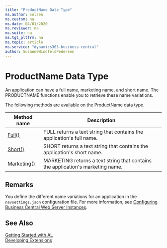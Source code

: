 ```yaml
---
title: "ProductName Data Type"
ms.author: solsen
ms.custom: na
ms.date: 04/01/2020
ms.reviewer: na
ms.suite: na
ms.tgt_pltfrm: na
ms.topic: article
ms.service: "dynamics365-business-central"
author: SusanneWindfeldPedersen
---
```

[//]: # (START>DO_NOT_EDIT)
[//]: # (IMPORTANT:Do not edit any of the content between here and the END>DO_NOT_EDIT.)
[//]: # (Any modifications should be made in the .xml files in the ModernDev repo.)
# ProductName Data Type
An application can have a full name, marketing name, and short name. The PRODUCTNAME functions enable you to retrieve these name variations.


The following methods are available on the ProductName data type.


|Method name|Description|
|-----------|-----------|
|[Full()](productname-full-method.md)|FULL returns a text string that contains the application's full name.|
|[Short()](productname-short-method.md)|SHORT returns a text string that contains the application's short name.|
|[Marketing()](productname-marketing-method.md)|MARKETING returns a text string that contains the application's marketing name.|


[//]: # (IMPORTANT: END>DO_NOT_EDIT)

## Remarks
You define the different name variations for an application in the `navsettings.json` configuration file. For more information, see [Configuring Business Central Web Server Instances](../../../administration/configure-web-server.md).

## See Also
[Getting Started with AL](../../devenv-get-started.md)  
[Developing Extensions](../../devenv-dev-overview.md)  
